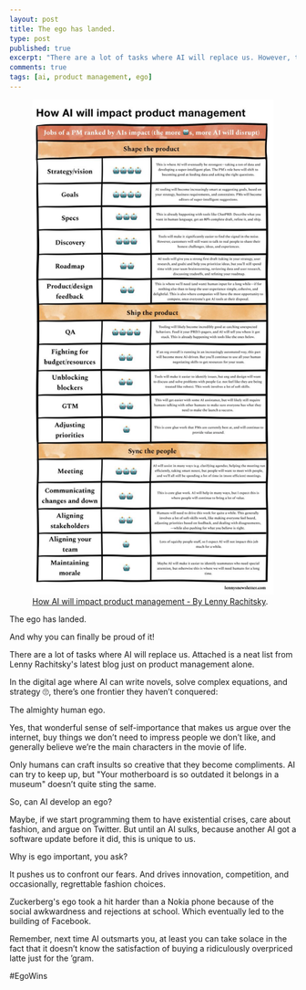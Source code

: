 ```yaml
---
layout: post
title: The ego has landed.
type: post
published: true
excerpt: "There are a lot of tasks where AI will replace us. However, there are things that make us special."
comments: true
tags: [ai, product management, ego]
---
```


<figure>
  <img src="../images/ai-impact-on-pm.jpeg">
  	<figcaption><a href="https://www.lennysnewsletter.com/p/how-ai-will-impact-product-management" title="How AI will impact product management - By Lenny Rachitsky.">How AI will impact product management - By Lenny Rachitsky</a>.</figcaption>
</figure>

The ego has landed.

And why you can finally be proud of it!

There are a lot of tasks where AI will replace us. 
Attached is a neat list from Lenny Rachitsky's latest blog just on product management alone.

In the digital age where AI can write novels, solve complex equations, and strategy 🙄, there’s one frontier they haven’t conquered: 

The almighty human ego. 

Yes, that wonderful sense of self-importance that makes us argue over the internet, buy things we don’t need to impress people we don’t like, and generally believe we’re the main characters in the movie of life.

Only humans can craft insults so creative that they become compliments. AI can try to keep up, but "Your motherboard is so outdated it belongs in a museum" doesn’t quite sting the same.

So, can AI develop an ego? 

Maybe, if we start programming them to have existential crises, care about fashion, and argue on Twitter. But until an AI sulks, because another AI got a software update before it did, this is unique to us.

Why is ego important, you ask? 

It pushes us to confront our fears. And drives innovation, competition, and occasionally, regrettable fashion choices. 

Zuckerberg's ego took a hit harder than a Nokia phone because of the social awkwardness and rejections at school. Which eventually led to the building of Facebook. 

Remember, next time AI outsmarts you, at least you can take solace in the fact that it doesn’t know the satisfaction of buying a ridiculously overpriced latte just for the ’gram. 

#EgoWins
